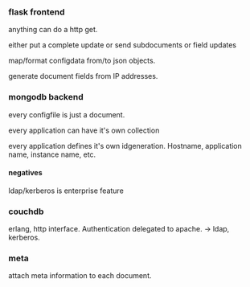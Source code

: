 ### flask frontend
anything can do a http get.

either put a complete update or send subdocuments or field updates

map/format configdata from/to json objects.

generate document fields from IP addresses.

### mongodb backend
every configfile is just a document. 

every application can have it's own collection

every application defines it's own idgeneration. Hostname, application name,
instance name, etc.

#### negatives
ldap/kerberos is enterprise feature

### couchdb
erlang, http interface. Authentication delegated to apache. -> ldap, kerberos. 


### meta
attach meta information to each document. 
